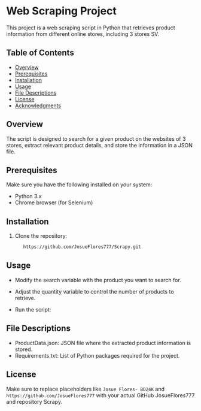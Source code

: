 # Web Scraping Project

This project is a web scraping script in Python that retrieves product information from different online stores, including 3 stores SV.

## Table of Contents

- [Overview](#overview)
- [Prerequisites](#prerequisites)
- [Installation](#installation)
- [Usage](#usage)
- [File Descriptions](#file-descriptions)
- [License](#license)
- [Acknowledgments](#acknowledgments)

## Overview

The script is designed to search for a given product on the websites of  3 stores, extract relevant product details, and store the information in a JSON file.

## Prerequisites

Make sure you have the following installed on your system:

- Python 3.x
- Chrome browser (for Selenium)

## Installation

1. Clone the repository:

   ```bash
      https://github.com/JosueFlores777/Scrapy.git
   
## Usage

   - Modify the search variable with the product you want to search for.

   - Adjust the quantity variable to control the number of products to retrieve.

   - Run the script:


## File Descriptions

- ProductData.json: JSON file where the extracted product information is stored.
- Requirements.txt: List of Python packages required for the project.


## License
Make sure to replace placeholders like `Josue Flores- BD24K` and `https://github.com/JosueFlores777` with your actual GitHub JosueFlores777 and repository Scrapy. 

